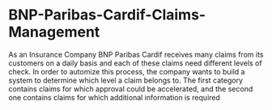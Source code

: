 # BNP-Paribas-Cardif-Claims-Management
As an Insurance Company BNP Paribas Cardif receives many claims from its customers on a daily basis and each of these claims need different levels of check. In order to automize this process, the company wants to build a system to determine which level a claim belongs to. The first category contains claims for which approval could be accelerated, and the second one contains claims for which additional information is required 
